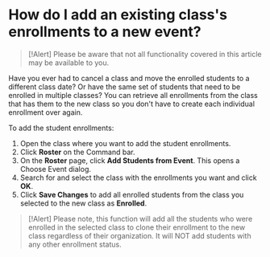 # How do I add an existing class's enrollments to a new event?

> [!Alert] Please be aware that not all functionality covered in this article may be available to you.

Have you ever had to cancel a class and move the enrolled students to a different class date? Or have the same set of students that need to be enrolled in multiple classes? You can retrieve all enrollments from the class that has them to the new class so you don't have to create each individual enrollment over again.

To add the student enrollments:
1. Open the class where you want to add the student enrollments.
1. Click **Roster** on the Command bar. 
1. On the **Roster** page, click **Add Students from Event**. This opens a Choose Event dialog. 
1. Search for and select the class with the enrollments you want and click **OK**. 
1. Click **Save Changes** to add all enrolled students from the class you selected to the new class as **Enrolled**.

> [!Alert] Please note, this function will add all the students who were enrolled in the selected class to clone their enrollment to the new class regardless of their organization. It will NOT add students with any other enrollment status.

